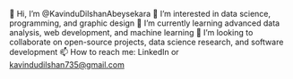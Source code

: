 👋 Hi, I’m @KavinduDilshanAbeysekara
👀 I’m interested in data science, programming, and graphic design
🌱 I’m currently learning advanced data analysis, web development, and machine learning
💞️ I’m looking to collaborate on open-source projects, data science research, and software development
📫 How to reach me: LinkedIn or kavindudilshan735@gmail.com

<!---
KavinduDilshanAbeysekara/KavinduDilshanAbeysekara is a ✨ special ✨ repository because its `README.md` (this file) appears on your GitHub profile.
You can click the Preview link to take a look at your changes.
--->
